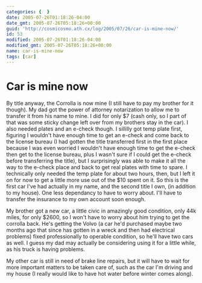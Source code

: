 ```yaml
---
categories: {  }
date: 2005-07-26T01:18:26-04:00
date_gmt: 2005-07-26T05:18:26+00:00
guid: 'http://cosmicosmo.ath.cx/log/2005/07/26/car-is-mine-now/'
id: 53
modified: 2005-07-26T01:18:26-04:00
modified_gmt: 2005-07-26T05:18:26+00:00
name: car-is-mine-now
tags: [car]
---
```


Car is mine now
===============

By title anyway, the Corrolla is now mine (I still have to pay my brother for it though).  My dad got the power of attorney notarization to allow me to transfer it from his name to mine.  I did for only $7 (cash only, so I part of that was some sticky change left over from my brothers stay in the car).  I also needed plates and an e-check though.  I sillilly got temp plate first, figuring I wouldn't have enough time to get an e-check and come back to the license bureau (I had gotten the title transferred first in the first place because I was even worried I wouldn't have enough time to get the e-check then get to the license bureau, plus I wasn't sure if I could get the e-check before transferring the title), but I surprisingly was able to make it all the way to the e-check place and back to get real plates with time to spare.  I technically only needed the temp plate for about two hours, then, but I left it on for now to get a little more use out of the $10 spent on it.  So this is the first car I've had actually in my name, and the second title I own,  (in addition to my house).  One less dependancy to have to worry about.  I'll have to transfer the insurance to my own account soon enough.

My brother got a new car, a little civic in amazingly good  condition, only 44k miles, for only $2600, so I won't have to worry about him trying to get the corrolla back.  He's getting the Volvo (a car he'd purchased maybe two months ago that since has gotten in a wreck and then had electrical problems) fixed professionally to operable condition, so he'll have two cars as well.  I guess my dad may actually be considering using it for a little while, as his truck is having problems.

My other car is still in need of brake line repairs, but it will have to wait for more important matters to be taken care of, such as the car I'm driving and my house (I really would like to have hot water before winter comes along).
